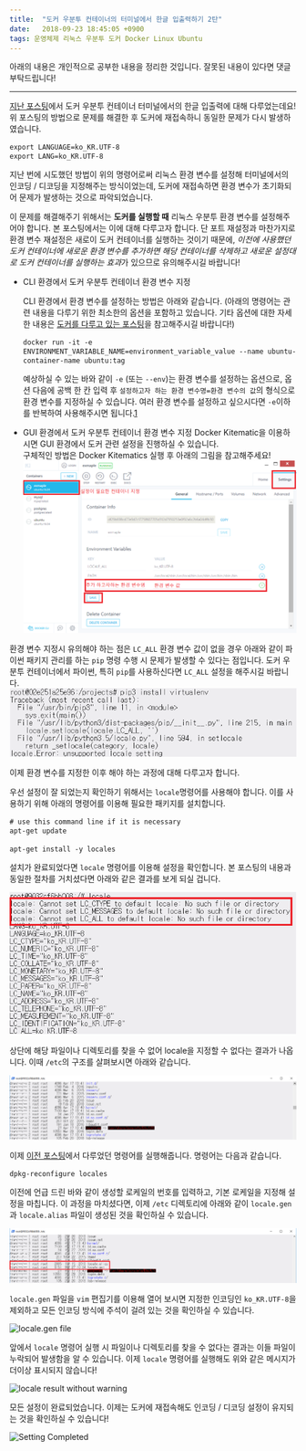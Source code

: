 ```yaml
---
title:  "도커 우분투 컨테이너의 터미널에서 한글 입출력하기 2탄"
date:   2018-09-23 18:45:05 +0900
tags: 운영체제 리눅스 우분투 도커 Docker Linux Ubuntu
---
```

아래의 내용은 개인적으로 공부한 내용을 정리한 것입니다. 잘못된 내용이 있다면 댓글 부탁드립니다!

- - -

[지난 포스팅](../how-to-write-read-korean-in-docker-ubuntu-terminal-01)에서 도커 우분투 컨테이너 터미널에서의 한글 입출력에 대해 다루었는데요! 위 포스팅의 방법으로 문제를 해결한 후 도커에 재접속하니 동일한 문제가 다시 발생하였습니다.  

```
export LANGUAGE=ko_KR.UTF-8 
export LANG=ko_KR.UTF-8
```
지난 번에 시도했던 방법이 위의 명령어로써 리눅스 환경 변수를 설정해 터미널에서의 인코딩 / 디코딩을 지정해주는 방식이었는데, 도커에 재접속하면 환경 변수가 초기화되어 문제가 발생하는 것으로 파악되었습니다.  

이 문제를 해결해주기 위해서는 **도커를 실행할 때** 리눅스 우분투 환경 변수를 설정해주어야 합니다. 본 포스팅에서는 이에 대해 다루고자 합니다. 단 포트 재설정과 마찬가지로 환경 변수 재설정은 새로이 도커 컨테이너를 실행하는 것이기 때문에, *이전에 사용했던 도커 컨테이너에 새로운 환경 변수를 추가하면 해당 컨테이너를 삭제하고 새로운 설정대로 도커 컨테이너를 실행하는 효과*가 있으므로 유의해주시길 바랍니다!  

* CLI 환경에서 도커 우분투 컨테이너 환경 변수 지정

    CLI 환경에서 환경 변수를 설정하는 방법은 아래와 같습니다. (아래의 명령어는 관련 내용을 다루기 위한 최소한의 옵션을 포함하고 있습니다. 기타 옵션에 대한 자세한 내용은 [도커를 다루고 있는 포스팅](../run-linux-on-windows-03-docker)을 참고해주시길 바랍니다!)
    ```
    docker run -it -e ENVIRONMENT_VARIABLE_NAME=environment_variable_value --name ubuntu-container-name ubuntu:tag
    ```
    예상하실 수 있는 바와 같이 ```-e``` (또는 ```--env```)는 환경 변수를 설정하는 옵션으로, 옵션 다음에 공백 한 칸 입력 후 ```설정하고자 하는 환경 변수명=환경 변수의 값```의 형식으로 환경 변수를 지정하실 수 있습니다. 여러 환경 변수를 설정하고 싶으시다면 ```-e```이하를 반복하여 사용해주시면 됩니다.[1]

* GUI 환경에서 도커 우분투 컨테이너 환경 변수 지정
    Docker Kitematic을 이용하시면 GUI 환경에서 도커 관련 설정을 진행하실 수 있습니다.  
    구체적인 방법은 Docker Kitematics 실행 후 아래의 그림을 참고해주세요!  
    ![Environment Variable Docker Kitematics Setting](../assets/images/2018-09-23-how-to-write-read-korean-in-docker-ubuntu-terminal-02-01-docker-kitematics-setting.png)  

환경 변수 지정시 유의해야 하는 점은 ```LC_ALL``` 환경 변수 값이 없을 경우 아래와 같이 파이썬 패키지 관리를 하는 ```pip``` 명령 수행 시 문제가 발생할 수 있다는 점입니다. 도커 우분투 컨테이너에서 파이썬, 특히 ```pip```를 사용하신다면 ```LC_ALL``` 설정을 해주시길 바랍니다.  
![Pip Error related with LC_ALL](../assets/images/2018-09-23-how-to-write-read-korean-in-docker-ubuntu-terminal-02-02-pip-error.png)

이제 환경 변수를 지정한 이후 해야 하는 과정에 대해 다루고자 합니다. 

우선 설정이 잘 되었는지 확인하기 위해서는 ```locale```명령어를 사용해야 합니다. 이를 사용하기 위해 아래의 명령어를 이용해 필요한 패키지를 설치합니다.
```
# use this command line if it is necessary
apt-get update

apt-get install -y locales
```

설치가 완료되었다면 ```locale``` 명령어를 이용해 설정을 확인합니다. 본 포스팅의 내용과 동일한 절차를 거치셨다면 아래와 같은 결과를 보게 되실 겁니다.  

![locale result](../assets/images/2018-09-23-how-to-write-read-korean-in-docker-ubuntu-terminal-02-03-locale-warning.png)


상단에 해당 파일이나 디렉토리를 찾을 수 없어 locale을 지정할 수 없다는 결과가 나옵니다. 이때 ```/etc```의 구조를 살펴보시면 아래와 같습니다.  

![Before locale-gen](../assets/images/2018-09-23-how-to-write-read-korean-in-docker-ubuntu-terminal-02-04-gen-locale-before.png)  

이제 [이전 포스팅](../how-to-write-read-korean-in-docker-ubuntu-terminal-01)에서 다루었던 명령어를 실행해줍니다. 명령어는 다음과 같습니다.
```
dpkg-reconfigure locales
```

이전에 언급 드린 바와 같이 생성할 로케일의 번호를 입력하고, 기본 로케일을 지정해 설정을 마칩니다. 이 과정을 마치셨다면, 이제 ```/etc``` 디렉토리에 아래와 같이 ```locale.gen```과 ```locale.alias``` 파일이 생성된 것을 확인하실 수 있습니다.

![After locale-gen](../assets/images/2018-09-23-how-to-write-read-korean-in-docker-ubuntu-terminal-02-05-gen-locale-after.png)

```locale.gen``` 파일을 ```vim``` 편집기를 이용해 열어 보시면 지정한 인코딩인 ```ko_KR.UTF-8```을 제외하고 모든 인코딩 방식에 주석이 걸려 있는 것을 확인하실 수 있습니다.

![locale.gen file](../assets/images/2018-09-23-how-to-write-read-korean-in-docker-ubuntu-terminal-02-06-locale-gen.png)

앞에서  ```locale``` 명령어 실행 시 파일이나 디렉토리를 찾을 수 없다는 결과는 이들 파일이 누락되어 발생함을 알 수 있습니다. 이제 ```locale``` 명령어를 실행해도 위와 같은 메시지가 더이상 표시되지 않습니다!

![locale result without warning](../assets/images/2018-09-23-how-to-write-read-korean-in-docker-ubuntu-terminal-02-07-locale.png)

모든 설정이 완료되었습니다. 이제는 도커에 재접속해도 인코딩 / 디코딩 설정이 유지되는 것을 확인하실 수 있습니다!  

![Setting Completed](../assets/images/2018-09-23-how-to-write-read-korean-in-docker-ubuntu-terminal-02-08-setting-complete.png)

[1]: https://stackoverflow.com/questions/30494050/how-do-i-pass-environment-variables-to-docker-containers